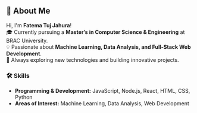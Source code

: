 ## 👋 About Me  

Hi, I'm **Fatema Tuj Jahura**!  
🎓 Currently pursuing a **Master’s in Computer Science & Engineering** at BRAC University.  
💡 Passionate about **Machine Learning, Data Analysis, and Full-Stack Web Development**.  
🚀 Always exploring new technologies and building innovative projects.  

### 🛠️ Skills  
- **Programming & Development:** JavaScript, Node.js, React, HTML, CSS, Python  
- **Areas of Interest:** Machine Learning, Data Analysis, Web Development  

